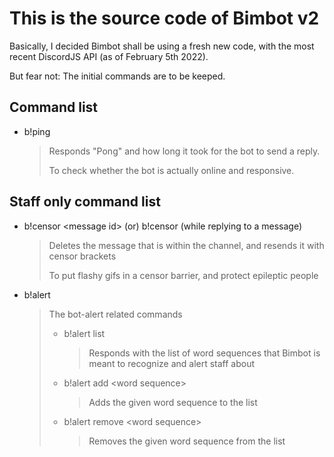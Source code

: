 # This is the source code of Bimbot v2

Basically, I decided Bimbot shall be using a fresh new code, with the most recent DiscordJS API (as of February 5th 2022).

But fear not: The initial commands are to be keeped.

## Command list
 -  b!ping
    >   Responds "Pong" and how long it took for the bot to send a reply.
    >   
    >   To check whether the bot is actually online and responsive.

## Staff only command list
 -  b!censor \<message id\>  (or)  b!censor (while replying to a message)
    >   Deletes the message that is within the channel, and resends it with censor brackets
    >   
    >   To put flashy gifs in a censor barrier, and protect epileptic people
 
 -  b!alert
    >   The bot-alert related commands
    >    -  b!alert list
    >       >   Responds with the list of word sequences that Bimbot is meant to recognize and alert staff about
    >    -  b!alert add \<word sequence\>
    >       >   Adds the given word sequence to the list
    >    -  b!alert remove \<word sequence\>
    >       >   Removes the given word sequence from the list

